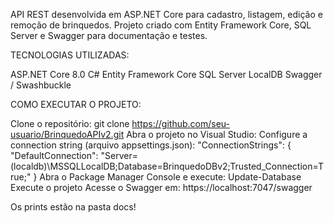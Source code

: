 API REST desenvolvida em ASP.NET Core para cadastro, listagem, edição e remoção de brinquedos. Projeto criado com Entity Framework Core, SQL Server e Swagger para documentação e testes.

TECNOLOGIAS UTILIZADAS:

ASP.NET Core 8.0
C#
Entity Framework Core
SQL Server LocalDB
Swagger / Swashbuckle

COMO EXECUTAR O PROJETO:

Clone o repositório:
git clone https://github.com/seu-usuario/BrinquedoAPIv2.git
Abra o projeto no Visual Studio:
Configure a connection string (arquivo appsettings.json): "ConnectionStrings": {
  "DefaultConnection": "Server=(localdb)\\MSSQLLocalDB;Database=BrinquedoDBv2;Trusted_Connection=True;" }
Abra o Package Manager Console e execute: Update-Database
Execute o projeto 
Acesse o Swagger em: https://localhost:7047/swagger

Os prints estão na pasta docs!
